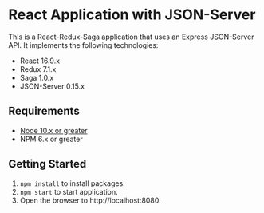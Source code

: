 # React Application with JSON-Server

This is a React-Redux-Saga application that uses an Express JSON-Server API. It implements the following technologies:

* React 16.9.x
* Redux 7.1.x
* Saga 1.0.x
* JSON-Server 0.15.x

## Requirements

* [Node 10.x or greater](https://nodejs.org/en/download/)
* NPM 6.x or greater

## Getting Started

1) `npm install` to install packages.
2) `npm start` to start application.
3) Open the browser to http://localhost:8080.
